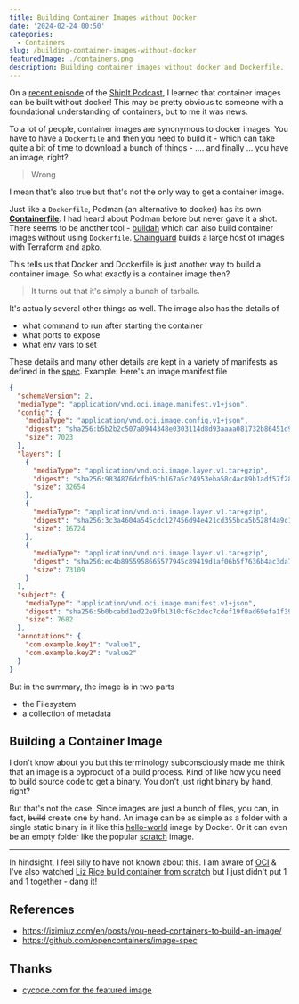 ```yaml
---
title: Building Container Images without Docker
date: '2024-02-24 00:50'
categories:
  - Containers
slug: /building-container-images-without-docker
featuredImage: ./containers.png
description: Building container images without docker and Dockerfile.
---
```


On a [recent episode](https://changelog.com/shipit/91) of the [ShipIt Podcast](https://changelog.com/shipit), I learned that container images can be built without docker! This may be pretty obvious to someone with a foundational understanding of containers, but to me it was news.

To a lot of people, container images are synonymous to docker images. You have to have a `Dockerfile` and then you need to build it - which can take quite a bit of time to download a bunch of things - .... and finally ... you have an image, right?

> Wrong

I mean that's also true but that's not the only way to get a container image.

Just like a `Dockerfile`, Podman (an alternative to docker) has its own [**Containerfile**](https://www.mankier.com/5/Containerfile). I had heard about Podman before but never gave it a shot. There seems to be another tool - [buildah](https://github.com/containers/buildah/blob/main/docs/tutorials/README.md) which can also build container images without using `Dockerfile`. [Chainguard](https://www.chainguard.dev/chainguard-images) builds a large host of images with Terraform and apko.

This tells us that Docker and Dockerfile is just another way to build a container image. So what exactly is a container image then?

> It turns out that it's simply a bunch of tarballs.

It's actually several other things as well. The image also has the details of

- what command to run after starting the container
- what ports to expose
- what env vars to set

These details and many other details are kept in a variety of manifests as defined in the [spec](https://github.com/opencontainers/image-spec/blob/main/spec.md#understanding-the-specification). Example: Here's an image manifest file

```json
{
  "schemaVersion": 2,
  "mediaType": "application/vnd.oci.image.manifest.v1+json",
  "config": {
    "mediaType": "application/vnd.oci.image.config.v1+json",
    "digest": "sha256:b5b2b2c507a0944348e0303114d8d93aaaa081732b86451d9bce1f432a537bc7",
    "size": 7023
  },
  "layers": [
    {
      "mediaType": "application/vnd.oci.image.layer.v1.tar+gzip",
      "digest": "sha256:9834876dcfb05cb167a5c24953eba58c4ac89b1adf57f28f2f9d09af107ee8f0",
      "size": 32654
    },
    {
      "mediaType": "application/vnd.oci.image.layer.v1.tar+gzip",
      "digest": "sha256:3c3a4604a545cdc127456d94e421cd355bca5b528f4a9c1905b15da2eb4a4c6b",
      "size": 16724
    },
    {
      "mediaType": "application/vnd.oci.image.layer.v1.tar+gzip",
      "digest": "sha256:ec4b8955958665577945c89419d1af06b5f7636b4ac3da7f12184802ad867736",
      "size": 73109
    }
  ],
  "subject": {
    "mediaType": "application/vnd.oci.image.manifest.v1+json",
    "digest": "sha256:5b0bcabd1ed22e9fb1310cf6c2dec7cdef19f0ad69efa1f392e94a4333501270",
    "size": 7682
  },
  "annotations": {
    "com.example.key1": "value1",
    "com.example.key2": "value2"
  }
}
```

But in the summary, the image is in two parts

- the Filesystem
- a collection of metadata

## Building a Container Image

I don't know about you but this terminology subconsciously made me think that an image is a byproduct of a build process. Kind of like how you need to build source code to get a binary. You don't just right binary by hand, right?

But that's not the case. Since images are just a bunch of files, you can, in fact, ~~build~~ create one by hand. An image can be as simple as a folder with a single static binary in it like this [hello-world](https://registry.hub.docker.com/_/hello-world/) image by Docker. Or it can even be an empty folder like the popular [scratch](https://hub.docker.com/_/scratch) image.

---

In hindsight, I feel silly to have not known about this. I am aware of [OCI](https://opencontainers.org/) & I've also watched [Liz Rice build container from scratch](https://www.youtube.com/watch?v=8fi7uSYlOdc) but I just didn't put 1 and 1 together - dang it!

## References

- https://iximiuz.com/en/posts/you-need-containers-to-build-an-image/
- https://github.com/opencontainers/image-spec

## Thanks

- [cycode.com for the featured image](https://cycode.com/blog/introducing-container-secret-scanning/)
